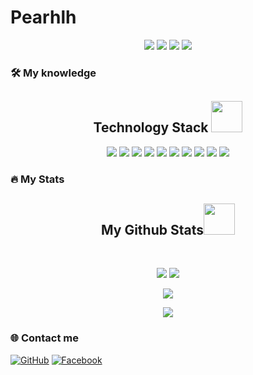 # Pearhlh

<p align="center">
  <img src="https://komarev.com/ghpvc/?username=Pearhlh">
  <img src="https://shields.io/github/stars/Pearhlh">
  <img src="https://img.shields.io/github/followers/Pearhlh">
  <img src="https://img.shields.io/static/v1?label=%F0%9F%8C%9F&message=Love%20coding&style=style=flat&color=red">
</p>

### 🛠 My knowledge 
<h2 align="center">Technology Stack <img src="https://github.com/ritik307/ritik307/blob/main/images/laptop.gif" width="50"></h2>
<p align="center">
<img src="https://img.shields.io/badge/-HTML5-E34F26?style=flat-square&logo=html5&logoColor=white"/>
<img src="https://img.shields.io/badge/-CSS3-1572B6?style=flat-square&logo=css3"/>
<img src="https://img.shields.io/badge/SASS-hotpink.svg?style=flat-square&logo=SASS&logoColor=white"/>
<img src="https://img.shields.io/badge/tailwindcss-%2338B2AC.svg?style=flat-square&logo=tailwind-css&logoColor=white"/>
<img src="https://img.shields.io/badge/-JavaScript-black?style=flat-square&logo=javascript"/>
<img src="https://img.shields.io/badge/-React-black?style=flat-square&logo=react"/>
<img src="https://img.shields.io/badge/C-00599C?style=flat-square&logo=c&logoColor=white"/>
<img src="https://img.shields.io/badge/-Java-E34A86?style=flat-square&logo=java"/>
<img src="https://img.shields.io/badge/-C++-00599C?style=flat-square&logo=c"/>
<img src="https://img.shields.io/badge/-Git-black?style=flat-square&logo=git"/>
</p>


### :fire: My Stats
<h2 align="center">
  My Github Stats<img src="https://media.giphy.com/media/VgCDAzcKvsR6OM0uWg/giphy.gif" width="50">
</h2>
 
<br>

<p align = "center">
  <img  src = "https://github-readme-stats.vercel.app/api?username=Pearhlh&show_icons=true&theme=radical&line_height=27">
  <img src = "https://github-readme-stats.vercel.app/api/top-langs/?username=Pearhlh&hide=html,css,java,shaderlab,kotlin,hlsl&theme=radical">
</p>

<p align = "center">
 <img  src="https://github-readme-streak-stats.herokuapp.com/?user=Pearhlh&show_icons=true&locale=en&layout=compact&theme=radical&line_height=0" />
</p> 

<p align = "center">
 <img src="https://activity-graph.herokuapp.com/graph?username=ritik307&theme=redical">
</p> 




### 🌐️ Contact me

[![GitHub](https://img.shields.io/badge/github-%23121011.svg?style=for-the-badge&logo=github&logoColor=white)](https://github.com/Pearhlh)
[![Facebook](https://img.shields.io/badge/Facebook-%231877F2.svg?style=for-the-badge&logo=Facebook&logoColor=white)](https://www.facebook.com/le.huygia.19/)










